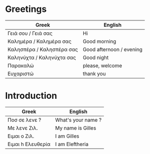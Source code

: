 # Greetings

| Greek | English |
|--|--|
| Γειά σου / Γειά σας | Hi |
| Καλημέρα / Καλημέρα σας | Good morning |
| Καλησπέρα / Καλησπέρα σας | Good afternoon / evening |
| Καληνύχτα / Καληνύχτα σας | Good night |
| Παρακαλώ | please, welcome |
| Ευχαριστώ | thank you |

# Introduction

| Greek | English |
|--|--|
| Ποσ σε λενε ? | What's your name ? |
| Με λενε Ζιλ. | My name is Gilles |
| Ειμαι ο Ζιλ. | I am Gilles |
| Ειμαι h Ελευθερία | I am Eleftheria |